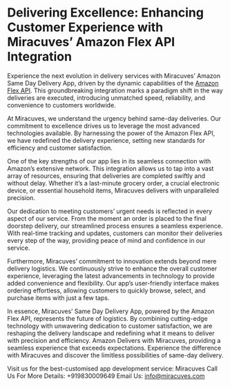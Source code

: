 <h1>Delivering Excellence: Enhancing Customer Experience with Miracuves’ Amazon Flex API Integration</h1>

Experience the next evolution in delivery services with Miracuves’ Amazon Same Day Delivery App, driven by the dynamic capabilities of the  <a href="https://miracuves.com/product/amazonfresh-clone/#">Amazon Flex API</a>. This groundbreaking integration marks a paradigm shift in the way deliveries are executed, introducing unmatched speed, reliability, and convenience to customers worldwide.

At Miracuves, we understand the urgency behind same-day deliveries. Our commitment to excellence drives us to leverage the most advanced technologies available. By harnessing the power of the Amazon Flex API, we have redefined the delivery experience, setting new standards for efficiency and customer satisfaction.

One of the key strengths of our app lies in its seamless connection with Amazon’s extensive network. This integration allows us to tap into a vast array of resources, ensuring that deliveries are completed swiftly and without delay. Whether it’s a last-minute grocery order, a crucial electronic device, or essential household items, Miracuves delivers with unparalleled precision.

Our dedication to meeting customers’ urgent needs is reflected in every aspect of our service. From the moment an order is placed to the final doorstep delivery, our streamlined process ensures a seamless experience. With real-time tracking and updates, customers can monitor their deliveries every step of the way, providing peace of mind and confidence in our service.

Furthermore, Miracuves’ commitment to innovation extends beyond mere delivery logistics. We continuously strive to enhance the overall customer experience, leveraging the latest advancements in technology to provide added convenience and flexibility. Our app’s user-friendly interface makes ordering effortless, allowing customers to quickly browse, select, and purchase items with just a few taps.

In essence, Miracuves’ Same Day Delivery App, powered by the Amazon Flex API, represents the future of logistics. By combining cutting-edge technology with unwavering dedication to customer satisfaction, we are reshaping the delivery landscape and redefining what it means to deliver with precision and efficiency. Amazon Delivers with Miracuves, providing a seamless experience that exceeds expectations. Experience the difference with Miracuves and discover the limitless possibilities of same-day delivery.



Visit us for the best-customised app development service: Miracuves
Call Us For More Details: +919830009649
Email Us: info@miracuves.com

